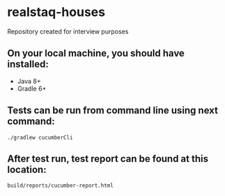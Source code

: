 # realstaq-houses
Repository created for interview purposes

## On your local machine, you should have installed:
- Java 8+
- Gradle 6+

## Tests can be run from command line using next command:
```
./gradlew cucumberCli
```
## After test run, test report can be found at this location:
```
build/reports/cucumber-report.html
```
